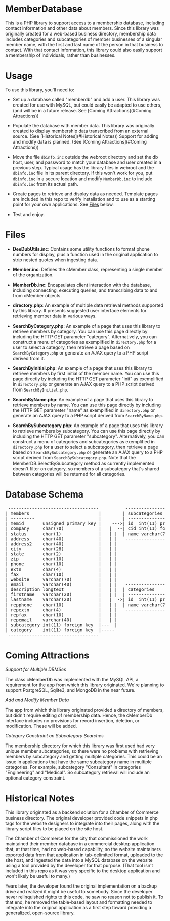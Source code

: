 # MemberDatabase
This is a PHP library to support access to a membership database, including contact information and other data about members. Since this library was originally created for a web-based business directory, membership data includes categories and subcategories of member businesses of a singular member name, with the first and last name of the person in that business to contact. With that contact information, this library could also easily support a membership of individuals, rather than businesses.

# Usage

To use this library, you'll need to:

* Set up a database called "memberdb" and add a user. This library was created for use with MySQL, but could easily be adapted to use others, (and will be in a future release. See [Coming Attractions](#Coming Attractions))

* Populate the database with member data. This library was originally created
to display membership data transcribed from an external source. (See [Historical Notes](#Historical Notes)) Support for adding and modify data is planned. (See [Coming Attractions](#Coming Attractions))

* Move the file `dbinfo.inc` outside the webroot directory and set the db host, user, and password to match your database and user created in a previous step. Typical usage has the library files in webroot and the `dbinfo.inc` file in its parent directory. If this won't work for you, put `dbinfo.inc` in a secure location and modify `MemberDb.inc` to include `dbinfo.inc` from its actual path.

* Create pages to retrieve and display data as needed. Template pages are included in this repo to verify installation and to use as a starting point for your own applications. See [Files](#Files) below.

* Test and enjoy.


# Files

* **DeeDubUtils.inc**: Contains some utility functions to format phone numbers for display, plus a function used in the original application to strip nested quotes when ingesting data.

* **Member.inc**: Defines the cMember class, representing a single member of the organization.

* **MemberDb.inc**: Encapsulates client interaction with the database, including connecting, executing queries, and transcribing data to and from cMember objects.

* **directory.php**: An example of multiple data retrieval methods supported by this library. It presents suggested user interface elements for retrieving member data in various ways.

* **SearchByCategory.php**: An example of a page that uses this library to retrieve members by category. You can use this page directly by including the HTTP GET parameter "category". Alternatively, you can construct a menu of categories as exemplified in `directory.php` for a user to select a category, then retrieve a page based on `SearchByCategory.php` or generate an AJAX query to a PHP script derived from it.

* **SearchByInitial.php**: An example of a page that uses this library to retrieve members by first initial of the member name. You can use this page directly by including the HTTP GET parameter "init" as exemplified in `directory.php` or generate an AJAX query to a PHP script derived from `SearchByInitial.php`.

* **SearchByName.php**: An example of a page that uses this library to retrieve members by name. You can use this page directly by including the HTTP GET parameter "name" as exemplified in `directory.php` or generate an AJAX query to a PHP script derived from `SearchByName.php`.

* **SearchBySubcategory.php**: An example of a page that uses this library to retrieve members by subcategory. You can use this page directly by including the HTTP GET parameter "subcategory". Alternatively, you can construct a menu of categories and subcategories as exemplified in `directory.php` for a user to select a subcategory, then retrieve a page based on `SearchBySubcategory.php` or generate an AJAX query to a PHP script derived from `SearchBySubcategory.php`. Note that the MemberDB.SelectBySubcategory method as currently implemented doesn't filter on category, so members of a subcategory that's shared between categories will be returned for all categories.

# Database Schema

<pre>
 ----------------------------------          -------------------------
| members                          |        | subcategories           |
| ---------                        |        | ---------------         |
| memid       unsigned primary key |    --->| id  int(11) primary key |
| company     char(70)             |   |  --| cid int(11) foreign key |
| status      char(1)              |   | |  | name varchar(70)        |
| address     char(40)             |   | |   -------------------------
| address2    char(40)             |   | |
| city        char(28)             |   | |
| state       char(2)              |   | |
| zip         char(10)             |   | |
| phone       char(10)             |   | |
| extn        char(4)              |   | |
| fax         char(10)             |   | |
| website     varchar(70)          |   | |
| email       varchar(40)          |   | |   -------------------------
| description longtext             |   | |  | categories              |
| firstname   varchar(20)          |   | |  | ---------------         |
| lastname    varchar(20)          |   |  ->| id  int(11) primary key |
| repphone    char(10)             |   | |  | name varchar(70) unique |
| repextn     char(4)              |   | |   -------------------------
| repfax      char(10)             |   | |
| repemail    varchar(40)          |   | |
| subcategory int(11) foreign key  |---  |
| category    int(11) foreign key  |-----
 ----------------------------------
</pre>
# Coming Attractions

*Support for Multiple DBMSes*

The class cMemberDb was implemented with the MySQL API, a requirement
for the app from which this library originated. We're planning to
support PostgreSQL, Sqlite3, and MongoDB in the near future.

*Add and Modify Member Data*

The app from which this library originated provided a directory of
members, but didn't require editing of membership data. Hence, the
cMemberDb interface includes no provisions for record insertion,
deletion, or modification. These will be added.

*Category Constraint on Subcategory Searches*

The membership directory for which this library was first used had
very unique member subcategories, so there were no problems with
retrieving members by subcategory and getting multiple categories.
This could be an issue in applications that have the same subcategory
name in multiple categories. For example, subcategory "Consultant" in 
categories "Engineering" and "Medical". So subcategory retrieval will
include an optional category constraint.

# Historical Notes

This library originated as a backend solution for a Chamber of Commerce
business directory. The original developer provided code snippets in php
tags for the website designers to integrate into their pages, along with 
the library script files to be placed on the site host. 

The Chamber of Commerce for the city that commissioned the work maintained
their member database in a commercial desktop application that, at that time, 
had no web-based capability, so the website maintainers exported data from
that application in tab-delimited format, uploaded to the site host, and 
ingested the data into a MySQL database on the website using a tool provided 
by the developer for that purpose. (That tool isn't included in this repo as 
it was very specific to the desktop application and won't likely be useful to 
many.)

Years later, the developer found the original implementation on a backup
drive and realized it might be useful to somebody. Since the developer
never relinquished rights to this code, he saw no reason not to publish it.
To that end, he removed the table-based layout and formatting needed to 
integrate into the original application as a first step toward providing a 
generalized, open-source library. 
